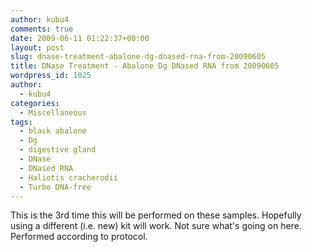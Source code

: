 ```yaml
---
author: kubu4
comments: true
date: 2009-06-11 01:22:37+00:00
layout: post
slug: dnase-treatment-abalone-dg-dnased-rna-from-20090605
title: DNase Treatment - Abalone Dg DNased RNA from 20090605
wordpress_id: 1025
author:
  - kubu4
categories:
  - Miscellaneous
tags:
  - black abalone
  - Dg
  - digestive gland
  - DNase
  - DNased RNA
  - Haliotis cracherodii
  - Turbo DNA-free
---
```


This is the 3rd time this will be performed on these samples. Hopefully using a different (i.e. new) kit will work. Not sure what's going on here. Performed according to protocol.
